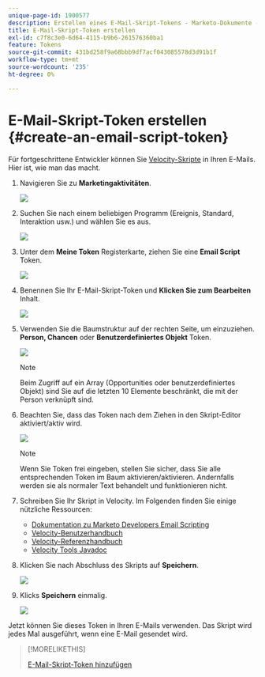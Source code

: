 ```yaml
---
unique-page-id: 1900577
description: Erstellen eines E-Mail-Skript-Tokens - Marketo-Dokumente - Produktdokumentation
title: E-Mail-Skript-Token erstellen
exl-id: c7f8c3e0-6d64-4115-b9b6-261576360ba1
feature: Tokens
source-git-commit: 431bd258f9a68bbb9df7acf043085578d3d91b1f
workflow-type: tm+mt
source-wordcount: '235'
ht-degree: 0%

---
```


# E-Mail-Skript-Token erstellen {#create-an-email-script-token}

Für fortgeschrittene Entwickler können Sie [Velocity-Skripte](https://velocity.apache.org/engine/1.7/user-guide.html) in Ihren E-Mails. Hier ist, wie man das macht.

1. Navigieren Sie zu **Marketingaktivitäten**.

   ![](assets/ma.png)

1. Suchen Sie nach einem beliebigen Programm (Ereignis, Standard, Interaktion usw.) und wählen Sie es aus.

   ![](assets/image2014-9-17-22-3a21-3a24.png)

1. Unter dem **Meine Token** Registerkarte, ziehen Sie eine **Email Script** Token.

   ![](assets/image2014-9-17-22-3a21-3a29.png)

1. Benennen Sie Ihr E-Mail-Skript-Token und **Klicken Sie zum Bearbeiten** Inhalt.

   ![](assets/image2014-9-17-22-3a21-3a46.png)

1. Verwenden Sie die Baumstruktur auf der rechten Seite, um einzuziehen. **Person, Chancen** oder **Benutzerdefiniertes Objekt** Token.

   ![](assets/five-2.png)

   >[!NOTE]
   >
   >Beim Zugriff auf ein Array (Opportunities oder benutzerdefiniertes Objekt) sind Sie auf die letzten 10 Elemente beschränkt, die mit der Person verknüpft sind.

1. Beachten Sie, dass das Token nach dem Ziehen in den Skript-Editor aktiviert/aktiv wird.

   ![](assets/image2014-9-17-22-3a22-3a33.png)

   >[!NOTE]
   >
   >Wenn Sie Token frei eingeben, stellen Sie sicher, dass Sie alle entsprechenden Token im Baum aktivieren/aktivieren. Andernfalls werden sie als normaler Text behandelt und funktionieren nicht.

1. Schreiben Sie Ihr Skript in Velocity. Im Folgenden finden Sie einige nützliche Ressourcen:

   * [Dokumentation zu Marketo Developers Email Scripting](https://developers.marketo.com/email-scripting/)
   * [Velocity-Benutzerhandbuch](https://velocity.apache.org/engine/devel/user-guide.html)
   * [Velocity-Referenzhandbuch](https://velocity.apache.org/engine/devel/vtl-reference-guide.html)
   * [Velocity Tools Javadoc](https://velocity.apache.org/tools/releases/2.0/javadoc/index.html)

1. Klicken Sie nach Abschluss des Skripts auf **Speichern**.

   ![](assets/image2014-9-17-22-3a23-3a1.png)

1. Klicks **Speichern** einmalig.

   ![](assets/image2014-9-17-22-3a23-3a13.png)

Jetzt können Sie dieses Token in Ihren E-Mails verwenden. Das Skript wird jedes Mal ausgeführt, wenn eine E-Mail gesendet wird.

>[!MORELIKETHIS]
>
>[E-Mail-Skript-Token hinzufügen](/help/marketo/product-docs/email-marketing/general/using-tokens/add-an-email-script-token-to-your-email.md)
